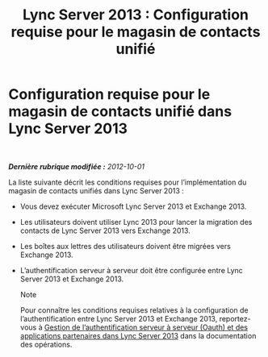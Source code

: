 ﻿---
title: 'Lync Server 2013 : Configuration requise pour le magasin de contacts unifié'
TOCTitle: Configuration requise pour le magasin de contacts unifié
ms:assetid: dab47e4d-6fc7-47a8-aefd-1499bf0d8c89
ms:mtpsurl: https://technet.microsoft.com/fr-fr/library/JJ205317(v=OCS.15)
ms:contentKeyID: 49299054
ms.date: 05/20/2016
mtps_version: v=OCS.15
ms.translationtype: HT
---

# Configuration requise pour le magasin de contacts unifié dans Lync Server 2013

 

_**Dernière rubrique modifiée :** 2012-10-01_

La liste suivante décrit les conditions requises pour l’implémentation du magasin de contacts unifiés dans Lync Server 2013 :

  - Vous devez exécuter Microsoft Lync Server 2013 et Exchange 2013.

  - Les utilisateurs doivent utiliser Lync 2013 pour lancer la migration des contacts de Lync Server 2013 vers Exchange 2013.

  - Les boîtes aux lettres des utilisateurs doivent être migrées vers Exchange 2013.

  - L’authentification serveur à serveur doit être configurée entre Lync Server 2013 et Exchange 2013.
    
    > [!note]  
    > Pour connaître les conditions requises relatives à la configuration de l’authentification entre Lync Server 2013 et Exchange 2013, reportez-vous à <a href="lync-server-2013-managing-server-to-server-authentication-oauth-and-partner-applications.md">Gestion de l’authentification serveur à serveur (Oauth) et des applications partenaires dans Lync Server 2013</a> dans la documentation des opérations.
